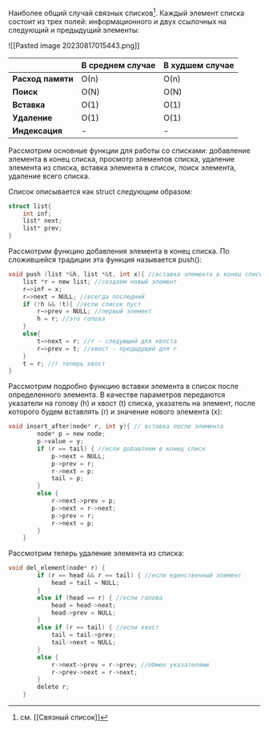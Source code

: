 
Наиболее общий случай связных списков[^1]. Каждый элемент списка состоит из трех полей: информационного и двух ссылочных на следующий и предыдущий элементы: 

![[Pasted image 20230817015443.png]]

|                   | **В среднем случае** | **В худшем случае** |
| ----------------- | -------------------- | ------------------- |
| **Расход памяти** | О(n)                 | O(n)                |
| **Поиск**         | О(N)             | O(N)                |
| **Вставка**       | О(1)             | O(1)                |
| **Удаление**      | O(1)             | O(1)                |
|    **Индексация**               |          -                |           -          |

Рассмотрим основные функции для работы со списками: добавление элемента в конец списка, просмотр элементов списка, удаление элемента из списка, вставка элемента в список, поиск элемента, удаление всего списка.

Список описывается как struct следующим образом:

```C
struct list{
	int inf;
	list* next;
	list* prev;
}
```


Рассмотрим функцию добавления элемента в конец списка. По сложившейся традиции эта функция называется push():

```C
void push (list *&h, list *&t, int x){ //вставка элемента в конец списка
	list *r = new list; //создаем новый элемент
	r−>inf = x;
	r−>next = NULL; //всегда последний
	if (!h && !t){ //если список пуст 
		r−>prev = NULL; //первый элемент 
		h = r; //это голова 
	} 
	else{ 
		t−>next = r; //r - следующий для хвоста 
		r−>prev = t; //хвост - предыдущий для r 
	}
	t = r; //r теперь хвост 
}
```


Рассмотрим подробно функцию вставки элемента в список после определенного элемента. В качестве параметров передаются указатели на голову (h) и хвост (t) списка, указатель на элемент, после которого будем вставлять (r) и значение нового элемента (x): 

```C
void insert_after(node* r, int y){ // вставка после элемента
        node* p = new node;
        p->value = y;
        if (r == tail) { //если добавляем в конец списк 
            p->next = NULL;
            p->prev = r;
            r->next = p;
            tail = p;  
        }
        else {
            r->next->prev = p;
            p->next = r->next;
            p->prev = r;
            r->next = p;
        }
    }
```

Рассмотрим теперь удаление элемента из списка:

```C
void del_element(node* r) {
        if (r == head && r == tail) { //если единственный элемент 
            head = tail = NULL;
        }
        else if (head == r) { //если голова 
            head = head->next;
            head->prev = NULL;
        }
        else if (r == tail) { //если хвост 
            tail = tail->prev;
            tail->next = NULL;
        }
        else {
            r->next->prev = r->prev; //обмен указателями
            r->prev->next = r->next;
        }
        delete r;
    }
```

[^1]: см. [[Связный список]]